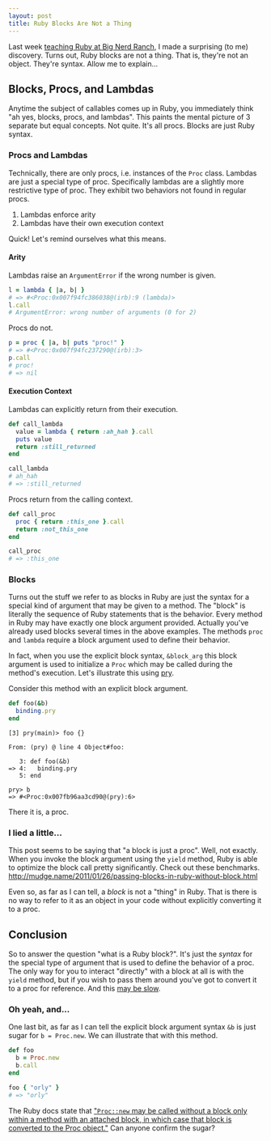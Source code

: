 ```yaml
---
layout: post
title: Ruby Blocks Are Not a Thing
---
```


Last week [teaching Ruby at Big Nerd Ranch][bnr], I made a surprising (to me) discovery.
Turns out, Ruby blocks are not a thing.
That is, they're not an object.
They're syntax.
Allow me to explain...

## Blocks, Procs, and Lambdas

Anytime the subject of callables comes up in Ruby, you immediately think "ah yes, blocks, procs, and lambdas".
This paints the mental picture of 3 separate but equal concepts.
Not quite.
It's all procs.
Blocks are just Ruby syntax.

### Procs and Lambdas

Technically, there are only procs, i.e. instances of the `Proc` class.
Lambdas are just a special type of proc.
Specifically lambdas are a slightly more restrictive type of proc.
They exhibit two behaviors not found in regular procs.

1. Lambdas enforce arity
1. Lambdas have their own execution context

Quick! Let's remind ourselves what this means.

#### Arity

Lambdas raise an `ArgumentError` if the wrong number is given.
```ruby
l = lambda { |a, b| }
# => #<Proc:0x007f94fc386038@(irb):9 (lambda)>
l.call
# ArgumentError: wrong number of arguments (0 for 2)
```

Procs do not.
```ruby
p = proc { |a, b| puts "proc!" }
# => #<Proc:0x007f94fc237290@(irb):3>
p.call
# proc!
# => nil
```

#### Execution Context

Lambdas can explicitly return from their execution.
```ruby
def call_lambda
  value = lambda { return :ah_hah }.call
  puts value
  return :still_returned
end

call_lambda
# ah_hah
# => :still_returned
```

Procs return from the calling context.
```ruby
def call_proc
  proc { return :this_one }.call
  return :not_this_one
end

call_proc
# => :this_one
```

### Blocks

Turns out the stuff we refer to as blocks in Ruby are just the syntax for a special kind of argument that may be given to a method.
The "block" is literally the sequence of Ruby statements that is the behavior.
Every method in Ruby may have exactly one block argument provided.
Actually you've already used blocks several times in the above examples.
The methods `proc` and `lambda` require a block argument used to define their behavior.

In fact, when you use the explicit block syntax, `&block_arg` this block argument is used to initialize a `Proc` which may be called during the method's execution.
Let's illustrate this using [pry].

Consider this method with an explicit block argument.
```ruby
def foo(&b)
  binding.pry
end
```

```
[3] pry(main)> foo {}

From: (pry) @ line 4 Object#foo:

   3: def foo(&b)
=> 4:   binding.pry
   5: end

pry> b
=> #<Proc:0x007fb96aa3cd90@(pry):6>
```

There it is, a proc.

### I lied a little...

This post seems to be saying that "a block is just a proc".
Well, not exactly.
When you invoke the block argument using the `yield` method, Ruby is able to optimize the block call pretty significantly.
Check out these benchmarks. http://mudge.name/2011/01/26/passing-blocks-in-ruby-without-block.html

Even so, as far as I can tell, a _block_ is not a "thing" in Ruby.
That is there is no way to refer to it as an object in your code without explicitly converting it to a proc.

## Conclusion

So to answer the question "what is a Ruby block?".
It's just the _syntax_ for the special type of argument that is used to define the behavior of a proc.
The only way for you to interact "directly" with a block at all is with the `yield` method, but if you wish to pass them around you've got to convert it to a proc for reference.
And this [may be slow][slow-proc].

### Oh yeah, and...

One last bit, as far as I can tell the explicit block argument syntax `&b` is just sugar for `b = Proc.new`.
We can illustrate that with this method.

```ruby
def foo
  b = Proc.new
  b.call
end

foo { "orly" }
# => "orly"
```

The Ruby docs state that ["`Proc::new` may be called without a block only within a method with an attached block, in which case that block is converted to the Proc object."][docs]
Can anyone confirm the sugar?


[bnr]: https://training.bignerdranch.com/classes/ruby-on-the-server
[pry]: https://github.com/pry/pry
[docs]: http://ruby-doc.org/core-2.3.0/Proc.html#method-c-new
[slow-proc]: http://mudge.name/2011/01/26/passing-blocks-in-ruby-without-block.html
